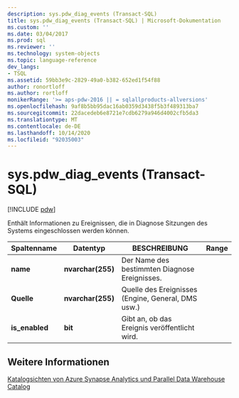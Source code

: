 ```yaml
---
description: sys.pdw_diag_events (Transact-SQL)
title: sys.pdw_diag_events (Transact-SQL) | Microsoft-Dokumentation
ms.custom: ''
ms.date: 03/04/2017
ms.prod: sql
ms.reviewer: ''
ms.technology: system-objects
ms.topic: language-reference
dev_langs:
- TSQL
ms.assetid: 59bb3e9c-2829-49a0-b382-652ed1f54f88
author: ronortloff
ms.author: rortloff
monikerRange: '>= aps-pdw-2016 || = sqlallproducts-allversions'
ms.openlocfilehash: 9af8b5bb95dac16ab0359d3438f5b3f489313ba7
ms.sourcegitcommit: 22dacedeb6e8721e7cdb6279a946d4002cfb5da3
ms.translationtype: MT
ms.contentlocale: de-DE
ms.lasthandoff: 10/14/2020
ms.locfileid: "92035003"
---
```

# <a name="syspdw_diag_events-transact-sql"></a>sys.pdw_diag_events (Transact-SQL)
[!INCLUDE [pdw](../../includes/applies-to-version/pdw.md)]

  Enthält Informationen zu Ereignissen, die in Diagnose Sitzungen des Systems eingeschlossen werden können.  
  
|Spaltenname|Datentyp|BESCHREIBUNG|Range|  
|-----------------|---------------|-----------------|-----------|  
|**name**|**nvarchar(255)**|Der Name des bestimmten Diagnose Ereignisses.||  
|**Quelle**|**nvarchar(255)**|Quelle des Ereignisses (Engine, General, DMS usw.)||  
|**is_enabled**|**bit**|Gibt an, ob das Ereignis veröffentlicht wird.||  
  
## <a name="see-also"></a>Weitere Informationen  
 [Katalogsichten von Azure Synapse Analytics und Parallel Data Warehouse Catalog](../../relational-databases/system-catalog-views/sql-data-warehouse-and-parallel-data-warehouse-catalog-views.md)  
  
  
